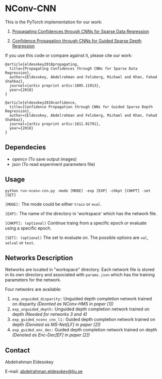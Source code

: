 # NConv-CNN
This is the PyTorch implementation for our work:

1. [Propagating Confidences through CNNs for Sparse Data Regression](https://arxiv.org/abs/1805.11913)

2. [Confidence Propagation through CNNs for Guided Sparse Depth Regression ](https://arxiv.org/abs/1811.01791)


If you use this code or compare against it, please cite our work:
```
@article{eldesokey2018propagating,
  title={Propagating Confidences through CNNs for Sparse Data Regression},
  author={Eldesokey, Abdelrahman and Felsberg, Michael and Khan, Fahad Shahbaz},
  journal={arXiv preprint arXiv:1805.11913},
  year={2018}
}
```
```
@article{eldesokey2018confidence,
  title={Confidence Propagation through CNNs for Guided Sparse Depth Regression},
  author={Eldesokey, Abdelrahman and Felsberg, Michael and Khan, Fahad Shahbaz},
  journal={arXiv preprint arXiv:1811.01791},
  year={2018}
}
```
## Dependecies
* opencv (To save output images)
* json (To read experiment parameters file)

## Usage
```
python run-nconv-cnn.py -mode [MODE] -exp [EXP] -chkpt [CHKPT] -set [SET]
```
`[MODE]:` The mode could be either `train` or `eval`.

`[EXP]:` The name of the directory in 'workspace' which has the network file. 

`[CHKPT]: (optional)`  Continue traing from a specific epoch _or_ evaluate using a specific epoch.

`[SET]: (optional)` The set to evaluate on. The possible options are `val`, `selval` or `test`.

## Networks Description
Networks are located in "workspace" directory. Each network file is stored in its own directory and associated with `params.json` which has the training parameters for the network.

Four netwokrs are available:
1. `exp_unguided_disparity:` Unguided depth completion network trained on disparity *(Deonted as NConv-HMS in paper [1])*
2. `exp_unguided_depth:` Unguided depth completion network trained on depth *(Needed for networks 3 and 4)*
3. `exp_guided_nconv_cnn_l1:` Guided depth completion network trained on depth *(Denoted as MS-Net[LF] in paper [2])*
4. `exp_guided_enc_dec:` Guided depth completion network trained on depth *(Denoted as Enc-Dec[EF] in paper [2])*

## Contact
Abdelrahman Eldesokey

E-mail: abdelrahman.eldesokey@liu.se
